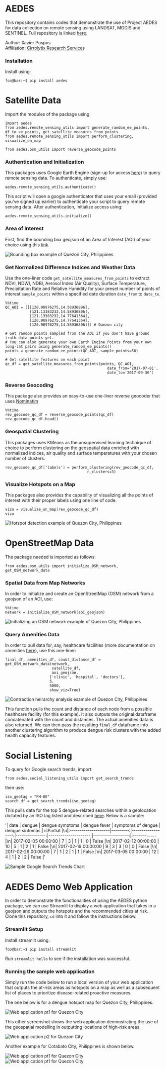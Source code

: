 # AEDES

This repository contains codes that demonstrate the use of Project AEDES for data collection on remote sensing using LANDSAT, MODIS and SENTINEL. Full repository is linked [here](https://github.com/xmpuspus/aedes).

Author: Xavier Puspus  
Affiliation: [Cirrolytix Research Services](cirrolytix.com)

### Installation


Install using:

```console
foo@bar:~$ pip install aedes
```



# Satellite Data

Import the modules of the package using:

```
import aedes
from aedes.remote_sensing_utils import generate_random_ee_points, df_to_ee_points, get_satellite_measures_from_points
from aedes.remote_sensing_utils import perform_clustering, visualize_on_map

from aedes.osm_utils import reverse_geocode_points
```

### Authentication and Initialization
This packages uses Google Earth Engine (sign-up for access [here](https://earthengine.google.com/signup/)) to query remote sensing data. To authenticate, simply use:

```
aedes.remote_sensing_utils.authenticate()
```

This script will open a google authenticator that uses your email (provided you've signed up earlier) to authenticate your script to query remote sensing data. After authentication, initialize access using:

```
aedes.remote_sensing_utils.initialize()
```

### Area of Interest

First, find the bounding box geojson of an Area of Interest (AOI) of your choice using this [link](https://boundingbox.klokantech.com/).

![Bounding box example of Quezon City, Philippines](images/bbox.png)

### Get Normalized Difference Indices and Weather Data

Use the one-liner code `get_satellite_measures_from_points` to extract NDVI, NDWI, NDBI, Aerosol Index (Air Quality), Surface Temperature, Precipitation Rate and Relative Humidity for your preset number of points of interest `sample_points` within a specified date duration `date_from` to `date_to`.

```
%%time
QC_AOI = [[[120.98976275,14.58936896],
           [121.13383232,14.58936896],
           [121.13383232,14.77641364],
           [120.98976275,14.77641364],
           [120.98976275,14.58936896]]] # Quezon city
           
# Get random points sampled from the AOI if you don't have ground truth data points yet.
# You can also generate your own Earth Engine Points from your own long-lat pairs using generate_random_ee_points()
points = generate_random_ee_points(QC_AOI, sample_points=50)

# Get satellite features on each point
qc_df = get_satellite_measures_from_points(points, QC_AOI, 
                                              date_from='2017-07-01', 
                                              date_to='2017-09-30')
```

### Reverse Geocoding

This package also provides an easy-to-use one-liner reverse geocoder that uses [Nominatim](https://nominatim.org/)

```
%%time
rev_geocode_qc_df = reverse_geocode_points(qc_df)
rev_geocode_qc_df.head()
```

### Geospatial Clustering

This packages uses KMeans as the unsupervised learning technique of choice to perform clustering on the geospatial data enriched with normalized indices, air quality and surface temperatures with your chosen number of clusters.

```
rev_geocode_qc_df['labels'] = perform_clustering(rev_geocode_qc_df, 
                                     n_clusters=3)
```

### Visualize Hotspots on a Map

This packages also provides the capability of visualizing all the points of interest with their proper labels using one line of code.

```
vizo = visualize_on_map(rev_geocode_qc_df)
vizo
```

![Hotspot detection example of Quezon City, Philippines](images/sample_hotspots.png)

# OpenStreetMap Data


The package needed is imported as follows:

```
from aedes.osm_utils import initialize_OSM_network, get_OSM_network_data 
```

### Spatial Data from Map Networks

In order to initialize and create an OpenStreetMap (OSM) network from a geojson of an AOI, use:


```
%%time
network = initialize_OSM_network(aoi_geojson)
```
![Initializing an OSM network example of Quezon City, Philippines](images/sample_osm_init.png)


### Query Amenities Data 

In order to pull data for, say, healthcare facilities (more documentation on amenities [here](https://wiki.openstreetmap.org/wiki/Map_features#Amenity)), use this one-liner:

```
final_df, amenities_df, count_distance_df = get_OSM_network_data(network,
                     satellite_df,
                     aoi_geojson,
                    ['clinic', 'hospital', 'doctors'],
                    5,
                    5000,
                    show_viz=True)
```

![Contraction heirarchy analysis example of Quezon City, Philippines](images/sample_osm_ch.png)


This function pulls the count and distance of each node from a possible healthcare facility (for this example). It also outputs the original dataframe concatenated with the count and distances. The actual amenities data is also returned. We can then pass the resulting `final_df` dataframe into another clustering algorithm to produce dengue risk clusters with the added health capacity features.


# Social Listening

To query for Google search trends, import:

```
from aedes.social_listening_utils import get_search_trends
```

then use:

```
iso_geotag = "PH-00"
search_df = get_search_trends(iso_geotag)
```

This pulls data for the top 5 dengue-related searches within a geolocation dictated by an ISO tag listed and described [here](https://en.wikipedia.org/wiki/ISO_3166-2:PH). Below is a sample:

'| date                |   dengue |   dengue symptoms |   dengue fever |   symptoms of dengue |   dengue sintomas | isPartial   |\n|:--------------------|---------:|------------------:|---------------:|---------------------:|------------------:|:------------|\n| 2017-02-05 00:00:00 |        7 |                 3 |              1 |                    1 |                 0 | False       |\n| 2017-02-12 00:00:00 |       10 |                 5 |              1 |                    2 |                 1 | False       |\n| 2017-02-19 00:00:00 |        9 |                 3 |              3 |                    0 |                 0 | False       |\n| 2017-02-26 00:00:00 |        7 |                 1 |              2 |                    1 |                 1 | False       |\n| 2017-03-05 00:00:00 |       12 |                 4 |              1 |                    2 |                 2 | False       |'

![Sample Google Search Trends Chart](images/sample_google_search.png)

# AEDES Demo Web Application

In order to demonstrate the functionalities of using the AEDES python package, we can use Streamlit to display a web application that takes in a geojson and outputs the hotspots and the recommended cities at risk. Clone this repository, `cd` into it and follow the instructions below.

### Streamlit Setup

Install streamlit using:

```console
foo@bar:~$ pip install streamlit
```

Run `streamlit hello` to see if the installation was successful.

### Running the sample web application 

Simply run the code below to run a local version of your web application that outputs the at-risk areas as hotspots on a map as well as a subsequent list of places to prioritize disease-related proactive measures.  

The one below is for a dengue hotspot map for Quezon City, Philippines.

![Web application pt1 for Quezon City](images/sample_web_app_pt1_qc.png)

This other screenshot shows the web application demonstrating the use of the geospatial modelling in outputting locations of high-risk areas.

![Web application p2 for Quezon City](images/sample_web_app_pt2_qc.png)

Another example for Cotabato City, Philippines is shown below.


![Web application pt1 for Quezon City](images/sample_web_app_pt1_cotabato.png)
![Web application pt1 for Quezon City](images/sample_web_app_pt2_cotabato.png)
